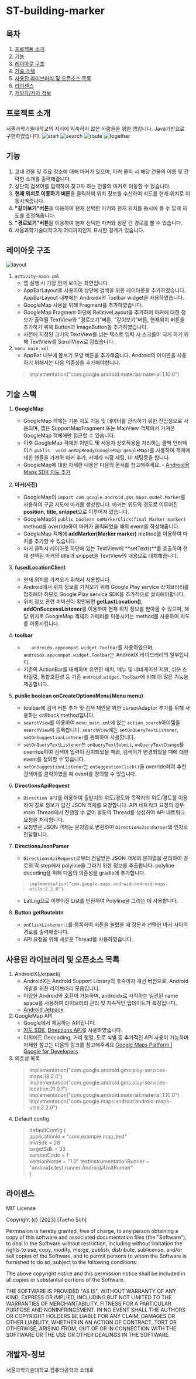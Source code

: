 # ST-building-marker



## 목차

1. [프로젝트 소개](#프로젝트-소개)
2. [기능](#기능)
3. [레이아웃 구조](#레이아웃-구조)
4. [기술 스택](#기술-스택)
5. [사용된 라이브러리 및 오픈소스 목록](#사용된-라이브러리-및-오픈소스-목록)
6. [라이센스](#라이센스)
7. [개발자/저자 정보](#개발자-정보)

## 프로젝트 소개

서울과학기술대학교의 지리에 익숙하지 않은 사람들을 위한 앱입니다.
Java기반으로 구현하였습니다.
![start](/image/start.PNG)
![search](/image/search.PNG)
![route](/image/route.PNG)
![together](/image/together.PNG)

## 기능

1. 교내 건물 및 주요 장소에 대해 마커가 있으며, 마커 클릭 시 해당 건물의 이름 및 간략한 소개를 출력해줍니다.
2. 상단의 검색어를 입력하여 찾고자 하는 건물의 마커로 이동할 수 있습니다.
3. **현재 위치로 이동하기 버튼**을 클릭하여 위치 정보를 수신하여 지도를 현재 위치로 이동시켜줍니다.
4. **"같이보기"버튼**을 이용하여 현재 선택한 마커와 현재 위치를 동시에 볼 수 있게 지도를 조정해줍니다.
5. **"경로보기"버튼**을 이용하여 현재 선택한 마커와 정문 간 경로를 볼 수 있습니다.
6. 서울과학기술대학교가 어디까지인지 표시한 경계가 있습니다.

## 레이아웃 구조
![layout](df)
1. `activity-main.xml`
   - 앱 실행 시 가장 먼저 보이는 화면입니다.
   - AppBarLayout을 사용하여 상단에 검색을 위한 레이아웃을 추가하였습니다. AppBarLayout 내부에는 Androidx의 Toolbar widget을 사용하였습니다.
   - GoogleMap 사용을 위해 Fragment를 추가하였습니다.
   -  GoogleMap Fragment 하단에 RelativeLayout을 추가하여 마커에 대한 정보가 출력될 TextView와 "경로보기"버튼, "같이보기"버튼, 현재위치 버튼을 추가하기 위해 Button과 ImageButton을 추가하였습니다.
   - 사전에 지정된 크기의 TextView를 넘는 텍스트 입력 시 스크롤이 되게 하기 위해 TextView를 ScrollView로 감쌌습니다.
2. `menu_main.xml`
   - AppBar 내부에 돋보기 모양 버튼을 추가해줍니다. Android의 아이콘을 사용하기 위해서는 다음 의존성을 추가해야합니다.
   >implementation("com.google.android.material:material:1.10.0")

## 기술 스택

1. **GoogleMap**
   - GoogleMap 객체는 기본 지도 기능 및 데이터를 관리하기 위한 진입점으로 사용되며, 앱은 SupportMapFragment 또는 MapView 객체에서 가져온 GoogleMap 객체에만 접근할 수 있습니다.
   - 이후 GoogleMap 객체의 이벤트 및 사용자 상호작용을 처리하는 콜백 인터페이스 `public  void onMapReady(GoogleMap googleMap)`를 사용하여 객체에 대한 핸들을 가져와 마커 추가, 카메라 시점 세팅, UI 세팅등을 합니다.
   - GoogleMap에 대한 자세한 내용은 다음의 문서를 참고해주세요.	  - [Android용 Maps SDK 지도 추가](https://developers.google.com/maps/documentation/android-sdk/map?hl=ko)
2. **마커(사진)**
   - GoogleMap의 `import com.google.android.gms.maps.model.Marker`를 사용하여 구글 지도에 마커를 생성합니다. 마커는 위도와 경도로 이루어진 **position, title, snippet**으로 이루어져 있습니다.
   - GoogleMap의 `public boolean onMarkerClick(final Marker marker)` method를 override하여 마커가 클릭되었을 때의 event를 작성해줍니다.
   - GoogleMap 객체에 **addMarker(Marker marker)** method를 이용하여  마커를 추가할 수 있습니다.
   - 마커 클릭시 레이아웃 하단에 있는 TextView에 **setText()**를 호출하여 현재 선택된 마커의 title과 snippet을 TextView의 내용으로 대체해줍니다.
3. **fusedLocationClient**
   - 현재 위치를 가져오기 위해서 사용합니다.
   - Android에서 위치 정보를 가져오기 위해 Google Play service 라이브러리를 참조해야 하므로 Google Play service SDK를 추가적으로 설치해야합니다.
   - 위치 정보 관련 퍼미션이 확인되면 **getLastLocation()**, **addOnSuccessListener**를 이용하여 현재 위치 정보를 받아올 수 있으며, 해당 위치로 GoogleMap 객체의 카메라를 이동시키는 method를 사용하여 지도를 이동시킵니다.
4. **toolbar**
   - `  
     androidx.appcompat.widget.Toolbar`를 사용하였으며, `androidx.appcompat.widget.Toolbar`는 AndroidX 라이브러리의 일부입니다.
   - 기존의 ActionBar를 대체하며 유연한 배치, 메뉴 및 네비게이션 지원, 쉬운 스타일링, 통합호환성 등 기존 `android.widget.Toolbar`에 비해 더 많은 기능을 제공합니다.
5. **public boolean onCreateOptionsMenu(Menu menu)**
   - toolbar에 검색 버튼 추가 및 검색 제안을 위한 cursorAdaptor 추가를 위해 사용하는 callback method입니다.
   - `searchView`를 이용하여 `menu_main.xml`에 있는 `action_search`아이템을 `searchView`에 등록합니다. `searchView`에는 `setOnQueryTextListener`, `setOnSuggestionListener`를 등록하여 사용합니다.
   - `setOnQueryTextListener`는 `onQueryTextSubmit`, `onQueryTextChange`를 override하여 검색어 입력이 감지되었을 때와, 검색어가 변경되었을 때에 대한 event를 정의할 수 있습니다.
   - `setOnSuggestionListener`는 `onSuggestionClick()`을 override하여 추천 검색어를 클릭하였을 때 event를 정의할 수 있습니다.
6. **DirectionsApiRequest**
   - `Direction API`를 이용하여 출발지의 위도/경도와 목적지의 위도/경도를 이용하여 경로 정보가 담긴 JSON 객체를 요청합니다. API 네트워크 요청의 경우 main Thread에서 진행할 수 없어 별도의 Thread를 생성하여 API 네트워크 요청을 처리합니다.
   - 요청받은 JSON 객체는 문자열로 변환하여 `DirectionsJsonParser`의 인자로 전달합니다.
7. **DirectionsJsonParser**
   - `DirectionsApiRequest`로부터 전달받은 JSON 객체의 문자열을 분리하여 경로의 각 step에서 polyline을 그리기 위한 정보를 추출합니다. polyline decoding을 위해 다음의 의존성을 gradle에 추가합니다.
   > `implementation("com.google.maps.android:android-maps-utils:2.2.0")`

   - LatLng으로 이루어진 List를 반환하여 Polyline을 그리는 데 사용합니다.
8. **Button getRoutebtn**
   - `onClickListener()`를 등록하여 버튼을 눌렀을 때 정문과 선택한 마커 사이의 경로를 출력해줍니다.
   - API 요청을 위해 새로운 Thread를 사용하였습니다.


## 사용된 라이브러리 및 오픈소스 목록

1. AndroidX(Jetpack)
   - AndroidX는 Android Support Library의 후속이자 개선 버전으로, Android 개발을 위한 라이브러리 모음입니다.
   - 다양한 Android와 호환이 가능하며, androidx로 시작하는 일관된 name space를 사용하여 라이브러리 관리 및 지속적인 업데이트가 특징입니다.
   - [Android Jetpack](https://developer.android.com/jetpack?hl=ko)
2. GoogleMap API
   - Google에서 제공하는 API입니다.
   - [지도 SDK](https://developers.google.com/maps/documentation/android-sdk?hl=ko), [Directions API](https://developers.google.com/maps/documentation/directions?hl=ko)를 사용하였습니다.
   - 이외에도 Geocoding, 거리 행렬, 도로 식별 등 추가적인 API 사용이 가능하며 자세한 참고는 다음의 링크를 참고해주세요.[Google Maps Platform | Google for Developers](https://developers.google.com/maps?hl=ko)
3. 의존성 목록
   >implementation("com.google.android.gms:play-services-maps:18.2.0")  
   implementation("com.google.android.gms:play-services-location:21.0.1")  
   implementation("com.google.android.material:material:1.10.0")  
   implementation("com.google.maps.android:android-maps-utils:2.2.0")
4. Default config
   >defaultConfig {  
   applicationId = "com.example.map_test"  
   minSdk = 28  
   targetSdk = 33  
   versionCode = 1  
   versionName = "1.0"
   testInstrumentationRunner = "androidx.test.runner.AndroidJUnitRunner"  
   }

## 라이센스
MIT License

Copyright (c) [2023] [Taeho Soh]

Permission is hereby granted, free of charge, to any person obtaining a copy
of this software and associated documentation files (the "Software"), to deal
in the Software without restriction, including without limitation the rights
to use, copy, modify, merge, publish, distribute, sublicense, and/or sell
copies of the Software, and to permit persons to whom the Software is
furnished to do so, subject to the following conditions:

The above copyright notice and this permission notice shall be included in all
copies or substantial portions of the Software.

THE SOFTWARE IS PROVIDED "AS IS", WITHOUT WARRANTY OF ANY KIND, EXPRESS OR
IMPLIED, INCLUDING BUT NOT LIMITED TO THE WARRANTIES OF MERCHANTABILITY,
FITNESS FOR A PARTICULAR PURPOSE AND NONINFRINGEMENT. IN NO EVENT SHALL THE
AUTHORS OR COPYRIGHT HOLDERS BE LIABLE FOR ANY CLAIM, DAMAGES OR OTHER
LIABILITY, WHETHER IN AN ACTION OF CONTRACT, TORT OR OTHERWISE, ARISING FROM,
OUT OF OR IN CONNECTION WITH THE SOFTWARE OR THE USE OR OTHER DEALINGS IN THE
SOFTWARE.

## 개발자-정보
서울과학기술대학교 컴퓨터공학과 소태호
